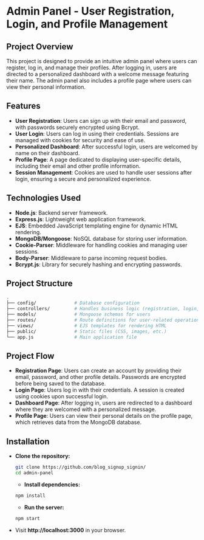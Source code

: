 # Admin Panel - User Registration, Login, and Profile Management

## Project Overview
This project is designed to provide an intuitive admin panel where users can register, log in, and manage their profiles. After logging in, users are directed to a personalized dashboard with a welcome message featuring their name. The admin panel also includes a profile page where users can view their personal information.

## Features
- **User Registration**: Users can sign up with their email and password, with passwords securely encrypted using Bcrypt.
- **User Login**: Users can log in using their credentials. Sessions are managed with cookies for security and ease of use.
- **Personalized Dashboard**: After successful login, users are welcomed by name on their dashboard.
- **Profile Page**: A page dedicated to displaying user-specific details, including their email and other profile information.
- **Session Management**: Cookies are used to handle user sessions after login, ensuring a secure and personalized experience.
  
## Technologies Used
- **Node.js**: Backend server framework.
- **Express.js**: Lightweight web application framework.
- **EJS**: Embedded JavaScript templating engine for dynamic HTML rendering.
- **MongoDB/Mongoose**: NoSQL database for storing user information.
- **Cookie-Parser**: Middleware for handling cookies and managing user sessions.
- **Body-Parser**: Middleware to parse incoming request bodies.
- **Bcrypt.js**: Library for securely hashing and encrypting passwords.

## Project Structure
```bash
.
├── config/              # Database configuration
├── controllers/         # Handles business logic (registration, login, etc.)
├── models/              # Mongoose schemas for users
├── routes/              # Route definitions for user-related operations
├── views/               # EJS templates for rendering HTML
├── public/              # Static files (CSS, images, etc.)
└── app.js               # Main application file
```
## Project Flow
- **Registration Page**: Users can create an account by providing their email, password, and other profile details. Passwords are encrypted before being saved to the database.
- **Login Page**: Users log in with their credentials. A session is created using cookies upon successful login.
- **Dashboard Page**: After logging in, users are redirected to a dashboard where they are welcomed with a personalized message.
- **Profile Page**: Users can view their personal details on the profile page, which retrieves data from the MongoDB database.

## Installation
- **Clone the repository:**
  ```bash
  git clone https://github.com/blog_signup_signin/
  cd admin-panel
  ```

  - **Install dependencies:**
  ```bash
  npm install
  ```
  
  - **Run the server:**
  ```bash
  npm start
  ```

 - Visit **http://localhost:3000** in your browser.


